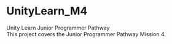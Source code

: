 # UnityLearn_M4
Unity Learn Junior Programmer Pathway   
This project covers the Junior Programmer Pathway Mission 4.
